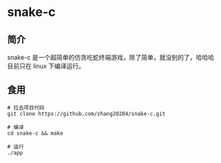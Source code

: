 # snake-c
## 简介
snake-c 是一个超简单的仿贪吃蛇终端游戏，除了简单，就没别的了，哈哈哈  
目前只在 linux 下编译运行。
## 食用
```shell
# 拉去项目代码
git clone https://github.com/zhang20204/snake-c.git

# 编译
cd snake-c && make

# 运行
./app
```
